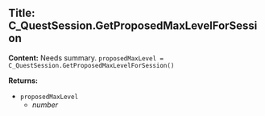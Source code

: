 ## Title: C_QuestSession.GetProposedMaxLevelForSession

**Content:**
Needs summary.
`proposedMaxLevel = C_QuestSession.GetProposedMaxLevelForSession()`

**Returns:**
- `proposedMaxLevel`
  - *number*